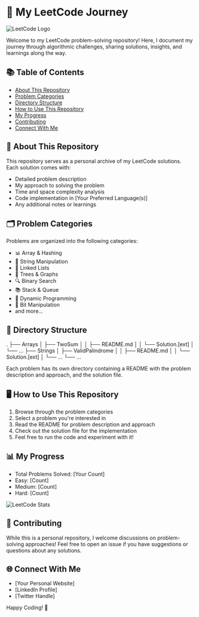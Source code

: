# 🚀 My LeetCode Journey

![LeetCode Logo](https://assets.leetcode.com/static_assets/public/webpack_bundles/images/logo-dark.e99485d9b.svg)

Welcome to my LeetCode problem-solving repository! Here, I document my journey through algorithmic challenges, sharing solutions, insights, and learnings along the way.

## 📚 Table of Contents

- [About This Repository](#about-this-repository)
- [Problem Categories](#problem-categories)
- [Directory Structure](#directory-structure)
- [How to Use This Repository](#how-to-use-this-repository)
- [My Progress](#my-progress)
- [Contributing](#contributing)
- [Connect With Me](#connect-with-me)

## 🎯 About This Repository

This repository serves as a personal archive of my LeetCode solutions. Each solution comes with:

- Detailed problem description
- My approach to solving the problem
- Time and space complexity analysis
- Code implementation in [Your Preferred Language(s)]
- Any additional notes or learnings

## 🗂 Problem Categories

Problems are organized into the following categories:

- 📊 Array & Hashing
- 📜 String Manipulation
- 🔗 Linked Lists
- 🌳 Trees & Graphs
- 🔍 Binary Search
- 📚 Stack & Queue
- 🧮 Dynamic Programming
- 🧠 Bit Manipulation
- and more...

## 📁 Directory Structure
.
├── Arrays
│ ├── TwoSum
│ │ ├── README.md
│ │ └── Solution.[ext]
│ └── ...
├── Strings
│ ├── ValidPalindrome
│ │ ├── README.md
│ │ └── Solution.[ext]
│ └── ...
└── ...


Each problem has its own directory containing a README with the problem description and approach, and the solution file.

## 🖥 How to Use This Repository

1. Browse through the problem categories
2. Select a problem you're interested in
3. Read the README for problem description and approach
4. Check out the solution file for the implementation
5. Feel free to run the code and experiment with it!

## 📊 My Progress

- Total Problems Solved: [Your Count]
- Easy: [Count]
- Medium: [Count]
- Hard: [Count]

![LeetCode Stats](https://leetcode-stats-six.vercel.app/api?username=YourLeetCodeUsername&theme=dark)

## 🤝 Contributing

While this is a personal repository, I welcome discussions on problem-solving approaches! Feel free to open an issue if you have suggestions or questions about any solutions.

## 🌐 Connect With Me

- [Your Personal Website]
- [LinkedIn Profile]
- [Twitter Handle]

Happy Coding! 🎉
